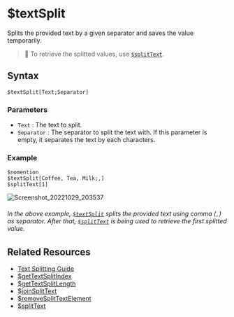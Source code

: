 # $textSplit
Splits the provided text by a given separator and saves the value temporarily.

> 📌 To retrieve the splitted values, use [`$splitText`](./splitText.md).

## Syntax
```
$textSplit[Text;Separator]
```

### Parameters
- `Text` : The text to split.
- `Separator` : The separator to split the text with. If this parameter is empty, it separates the text by each characters.

### Example
```
$nomention
$textSplit[Coffee, Tea, Milk;,]
$splitText[1]
```
![Screenshot_20221029_203537](https://user-images.githubusercontent.com/95774950/198839569-338c0892-80ef-4e7a-bbb7-dd696c6ab15b.png)

###### _In the above example, [`$textSplit`](#textsplit) splits the provided text using comma (`,`) as separator. After that, [`$splitText`](./splitText.md) is being used to retrieve the first splitted value._

## Related Resources
- [Text Splitting Guide](../guides/textSplitting.md)
- [$getTextSplitIndex](./getTextSplitIndex.md)
- [$getTextSplitLength](./getTextSplitLength.md)
- [$joinSplitText](./joinSplitText.md)
- [$removeSplitTextElement](./removeSplitTextElement.md)
- [$splitText](./splitText.md)
